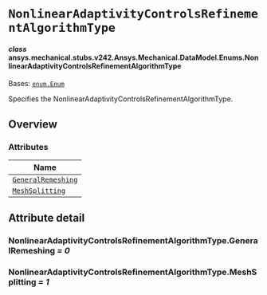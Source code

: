 # `NonlinearAdaptivityControlsRefinementAlgorithmType`



#### *class* ansys.mechanical.stubs.v242.Ansys.Mechanical.DataModel.Enums.NonlinearAdaptivityControlsRefinementAlgorithmType

Bases: [`enum.Enum`](https://docs.python.org/3/library/enum.html#enum.Enum)

Specifies the NonlinearAdaptivityControlsRefinementAlgorithmType.

<!-- !! processed by numpydoc !! -->

<a id="overview"></a>

## Overview

### Attributes

| Name |
| ---------------------------------------------------------------------------------------------- |
| [`GeneralRemeshing`](#NonlinearAdaptivityControlsRefinementAlgorithmType.GeneralRemeshing) |
| [`MeshSplitting`](#NonlinearAdaptivityControlsRefinementAlgorithmType.MeshSplitting) |

<a id="attribute-detail"></a>

## Attribute detail

<a id="NonlinearAdaptivityControlsRefinementAlgorithmType.GeneralRemeshing"></a>

### NonlinearAdaptivityControlsRefinementAlgorithmType.GeneralRemeshing *= 0*

<a id="NonlinearAdaptivityControlsRefinementAlgorithmType.MeshSplitting"></a>

### NonlinearAdaptivityControlsRefinementAlgorithmType.MeshSplitting *= 1*


